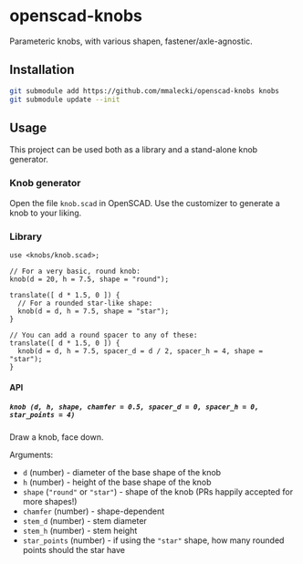 # openscad-knobs
Parameteric knobs, with various shapen, fastener/axle-agnostic.

## Installation
```sh
git submodule add https://github.com/mmalecki/openscad-knobs knobs
git submodule update --init
```

## Usage
This project can be used both as a library and a stand-alone knob generator.

### Knob generator
Open the file `knob.scad` in OpenSCAD. Use the customizer to generate a knob to your liking.

### Library

```openscad
use <knobs/knob.scad>;

// For a very basic, round knob:
knob(d = 20, h = 7.5, shape = "round");

translate([ d * 1.5, 0 ]) {
  // For a rounded star-like shape:
  knob(d = d, h = 7.5, shape = "star");
}

// You can add a round spacer to any of these:
translate([ d * 1.5, 0 ]) {
  knob(d = d, h = 7.5, spacer_d = d / 2, spacer_h = 4, shape = "star");
}
```

#### API

##### `knob (d, h, shape, chamfer = 0.5, spacer_d = 0, spacer_h = 0, star_points = 4)`
Draw a knob, face down.

Arguments:
  * `d` (number) - diameter of the base shape of the knob
  * `h` (number) - height of the base shape of the knob
  * `shape` (`"round"` or `"star"`) - shape of the knob (PRs happily accepted for more shapes!)
  * `chamfer` (number) - shape-dependent
  * `stem_d` (number) - stem diameter
  * `stem_h` (number) - stem height
  * `star_points` (number) - if using the `"star"` shape, how many rounded points should the star have
